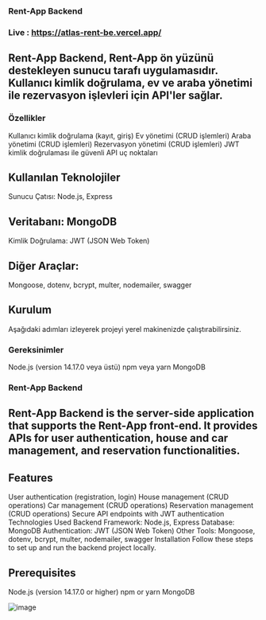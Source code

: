 ### Rent-App Backend
### Live : https://atlas-rent-be.vercel.app/
## Rent-App Backend, Rent-App ön yüzünü destekleyen sunucu tarafı uygulamasıdır. Kullanıcı kimlik doğrulama, ev ve araba yönetimi ile rezervasyon işlevleri için API'ler sağlar.

### Özellikler
Kullanıcı kimlik doğrulama (kayıt, giriş)
Ev yönetimi (CRUD işlemleri)
Araba yönetimi (CRUD işlemleri)
Rezervasyon yönetimi (CRUD işlemleri)
JWT kimlik doğrulaması ile güvenli API uç noktaları
## Kullanılan Teknolojiler
Sunucu Çatısı: Node.js, Express
## Veritabanı: MongoDB
Kimlik Doğrulama: JWT (JSON Web Token)
## Diğer Araçlar: 
Mongoose, dotenv, bcrypt, multer, nodemailer, swagger
## Kurulum
Aşağıdaki adımları izleyerek projeyi yerel makinenizde çalıştırabilirsiniz.

### Gereksinimler
Node.js (version 14.17.0 veya üstü)
npm veya yarn
MongoDB

### Rent-App Backend
## Rent-App Backend is the server-side application that supports the Rent-App front-end. It provides APIs for user authentication, house and car management, and reservation functionalities.

## Features
User authentication (registration, login)
House management (CRUD operations)
Car management (CRUD operations)
Reservation management (CRUD operations)
Secure API endpoints with JWT authentication
Technologies Used
Backend Framework: Node.js, Express
Database: MongoDB
Authentication: JWT (JSON Web Token)
Other Tools: Mongoose, dotenv, bcrypt, multer, nodemailer, swagger
Installation
Follow these steps to set up and run the backend project locally.

## Prerequisites
Node.js (version 14.17.0 or higher)
npm or yarn
MongoDB

![image](https://github.com/Mfeyza/Atlas_rent_BE/assets/144602340/aa92870c-7452-45c2-8d0d-e59bb21ae5e6)
